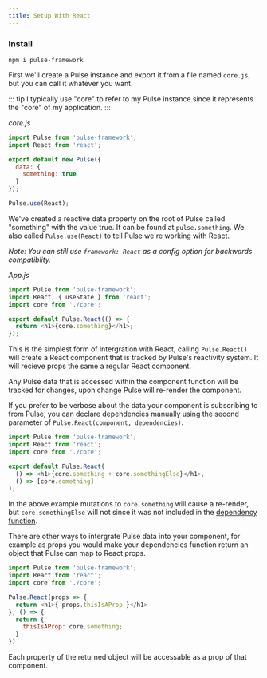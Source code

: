```yaml
---
title: Setup With React
---
```


### Install

```
npm i pulse-framework
```

First we'll create a Pulse instance and export it from a file named `core.js`, but you can call it whatever you want.

::: tip
I typically use "core" to refer to my Pulse instance since it represents the "core" of my application.
:::

_core.js_

```js
import Pulse from 'pulse-framework';
import React from 'react';

export default new Pulse({
  data: {
    something: true
  }
});

Pulse.use(React);
```

We've created a reactive data property on the root of Pulse called "something" with the value true. It can be found at `pulse.something`. We also called `Pulse.use(React)` to tell Pulse we're working with React.

_Note: You can still use `framework: React` as a config option for backwards compatiblity._

_App.js_

```js
import Pulse from 'pulse-framework';
import React, { useState } from 'react';
import core from './core';

export default Pulse.React(() => {
  return <h1>{core.something}</h1>;
});
```

This is the simplest form of intergration with React, calling `Pulse.React()` will create a React component that is tracked by Pulse's reactivity system. It will recieve props the same a regular React component.

Any Pulse data that is accessed within the component function will be tracked for changes, upon change Pulse will re-render the component.

If you prefer to be verbose about the data your component is subscribing to from Pulse, you can declare dependencies manually using the second parameter of `Pulse.React(component, dependencies)`.

```js
import Pulse from 'pulse-framework';
import React from 'react';
import core from './core';

export default Pulse.React(
  () => <h1>{core.something + core.somethingElse}</h1>,
  () => [core.something]
);
```

In the above example mutations to `core.something` will cause a re-render, but `core.somethingElse` will not since it was not included in the [dependency function]().

There are other ways to intergrate Pulse data into your component, for example as props you would make your dependencies function return an object that Pulse can map to React props.

```js
import Pulse from 'pulse-framework';
import React from 'react';
import core from './core';

Pulse.React(props => {
  return <h1>{ props.thisIsAProp }</h1>
}, () => {
  return {
    thisIsAProp: core.something;
  }
})
```

Each property of the returned object will be accessable as a prop of that component.
